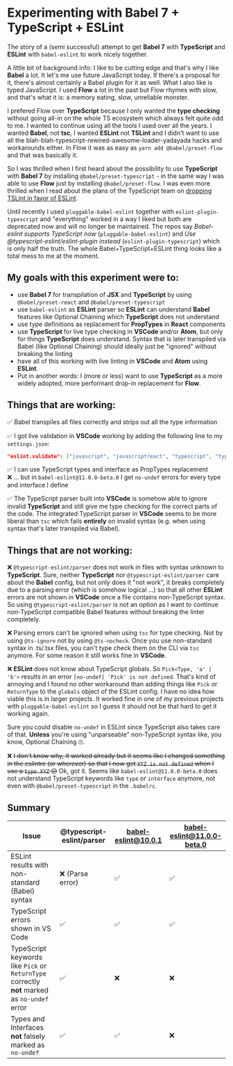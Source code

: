 # Experimenting with Babel 7 + TypeScript + ESLint

The story of a (semi successful) attempt to get **Babel 7** with **TypeScript** and **ESLint** with `babel-eslint` to work nicely together.

A little bit of background info: I like to be cutting edge and that's why I like **Babel** a lot. It let's me use future JavaScript today. If there's a proposal for it, there's almost certainly a Babel plugin for it as well. What I also like is typed JavaScript. I used **Flow** a lot in the past but Flow rhymes with slow, and that's what it is: a memory eating, slow, unreliable monster.

I prefered Flow over **TypeScript** because I only wanted the **type checking** without going all-in on the whole TS ecosystem which always felt quite odd to me. I wanted to continue using all the tools I used over all the years. I wanted **Babel**, not **tsc**, I wanted **ESLint** not **TSLint** and I didn't want to use all the blah-blah-typescript-rewired-awesome-loader-yadayada hacks and workarounds either. In Flow it was as easy as `yarn add @babel/preset-flow` and that was basically it.

So I was thrilled when I first heard about the possibility to use **TypeScript** with **Babel 7** by installing `@babel/preset-typescript` - in the same way I was able to use **Flow** just by installing `@babel/preset-flow`. I was even more thrilled when I read about the plans of the TypeScript team on [dropping TSLint in favor of ESLint](https://eslint.org/blog/2019/01/future-typescript-eslint).

Until recently I used `pluggable-babel-eslint` together with `eslint-plugin-typescript` and "everything" worked in a way I liked but both are deprecated now and will no longer be maintained. The repos say _Babel-eslint supports TypeScript now_ (`pluggable-babel-eslint`) and _Use @typescript-eslint/eslint-plugin instead_ (`eslint-plugin-typescript`) which is only half the truth. The whole Babel+TypeScript+ESLint thing looks like a total mess to me at the moment.

## My goals with this experiment were to:

- use **Babel 7** for transpilation of **JSX** and **TypeScript** by using `@babel/preset-react` and `@babel/preset-typescript`
- use `babel-eslint` as **ESLint** parser so **ESLint** can understand **Babel** features like Optional Chaining which **TypeScript** does not understand
- use type definitions as replacement for **PropTypes** in **React** components
- use **TypeScript** for live type checking in **VSCode** and/or **Atom**, but only for things **TypeScript** does understand. Syntax that is later transpiled via Babel (like Optional Chaining) should ideally just be "ignored" without breaking the linting
- have all of this working with live linting in **VSCode** and **Atom** using **ESLint**.
- Put in another words: I (more or less) want to use **TypeScript** as a more widely adopted, more performant drop-in replacement for **Flow**.

## Things that are working:

✅ Babel transpiles all files correctly and strips out all the type information

✅ I got live validation in **VSCode** working by adding the following line to my `settings.json`:

```json
"eslint.validate": ["javascript", "javascriptreact", "typescript", "typescriptreact"]
```

✅ I can use TypeScript types and interface as PropTypes replacement<br />
❌ … but in `babel-eslint@11.0.0-beta.0` I get `no-undef` errors for every type and interface I define

✅ The TypeScript parser built into **VSCode** is somehow able to ignore invalid **TypeScript** and still give me type checking for the correct parts of the code. The integrated TypeScript parser in **VSCode** seems to be more liberal than `tsc` which fails **entirely** on invalid syntax (e.g. when using syntax that's later transpiled via Babel).

## Things that are not working:

❌ `@typescript-eslint/parser` does not work in files with syntax unknown to **TypeScript**. Sure, neither **TypeScript** nor `@typescript-eslint/parser` care about the **Babel** config, but not only does it "not work", it breaks completely due to a parsing error (which is somehow logical …) so that all other **ESLint** errors are not shown in **VSCode** once a file contains non-TypeScript syntax. So using `@typescript-eslint/parser` is not an option as I want to continue non-TypeScript compatible Babel features without breaking the linter completely.

❌ Parsing errors can't be ignored when using `tsc` for type checking. Not by using `@ts-ignore` not by using `@ts-nocheck`. Once you use non-standard syntax in .ts/.tsx files, you can't type check them on the CLI via `tsc` anymore. For some reason it still works fine in **VSCode**.

❌ **ESLint** does not know about TypeScript globals. So `Pick<Type, 'a' | 'b'>` results in an error `[no-undef] 'Pick' is not defined`. That's kind of annoying and I found no other workaround than adding things like `Pick` or `ReturnType` to the `globals` object of the ESLint config. I have no idea how viable this is in larger projects. It worked fine in one of my previous projects with `pluggable-babel-eslint` so I guess it should not be that hard to get it working again.

Sure you could disable `no-undef` in ESLint since TypeScript also takes care of that. **Unless** you're using "unparseable" non-TypeScript syntax like, you know, Optional Chaining 🙄.

❌ ~~I don't know why, it worked already but it seems like I changed something in the eslintrc (or wherever) so that I now get `XYZ is not defined` when I use a `type XYZ` 😕~~ Ok, got it. Seems like `babel-eslint@11.0.0-beta.0` does not understand TypeScript keywords like `type` or `interface` anymore, not even with `@babel/preset-typescript` in the `.babelrc`.

## Summary

| Issue                                                         | @typescript-eslint/parser | babel-eslint@10.0.1 | babel-eslint@11.0.0-beta.0 |
| ------------------------------------------------------------- | ------------------------- | ------------------- | -------------------------- |
| ESLint results with non-standard (Babel) syntax         | ❌ (Parse error)                        | ✅                  | ✅                         |
| TypeScript errors shown in VS Code                            | ✅                        | ✅                  | ✅                         |
| TypeScript keywords like `Pick` or `ReturnType` correctly **not** marked as `no-undef` error | ✅                        | ❌                  | ❌                         |
| Types and Interfaces **not** falsely marked as `no-undef`         | ✅                        | ✅                  | ❌                         |

